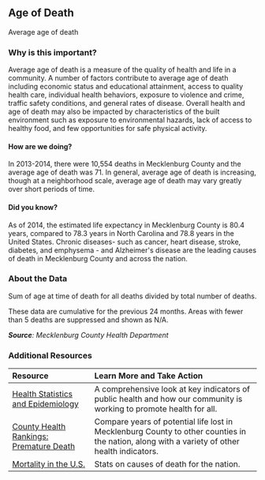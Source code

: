 ## Age of Death
Average age of death

### Why is this important?
Average age of death is a measure of the quality of health and life in a community. A number of factors contribute to average age of death including economic status and educational attainment, access to quality health care, individual health behaviors, exposure to violence and crime, traffic safety conditions, and general rates of disease. Overall health and age of death may also be impacted by characteristics of the built environment such as exposure to environmental hazards, lack of access to healthy food, and few opportunities for safe physical activity. 

#### How are we doing?
In 2013-2014, there were 10,554 deaths in Mecklenburg County and the average age of death was 71. In general, average age of death is increasing, though at a neighborhood scale, average age of death may vary greatly over short periods of time. 

#### Did you know?
As of 2014, the estimated life expectancy in Mecklenburg County is 80.4 years, compared to 78.3 years in North Carolina and 78.8 years in the United States. Chronic diseases- such as cancer, heart disease, stroke, diabetes, and emphysema - and Alzheimer's disease are the leading causes of death in Mecklenburg County and across the nation. 

### About the Data
Sum of age at time of death for all deaths divided by total number of deaths. 

These data are cumulative for the previous 24 months. Areas with fewer than 5 deaths are suppressed and shown as N/A.

_**Source**: Mecklenburg County Health Department_

### Additional Resources
|Resource | Learn More and Take Action | 
|:--- | :--- |
|[Health Statistics and Epidemiology](https://www.mecknc.gov/healthdepartment/healthstatistics/pages/default.aspx)| A comprehensive look at key indicators of public health and how our community is working to promote health for all.
|[County Health Rankings: Premature Death](http://www.countyhealthrankings.org/app/north-carolina/2014/measure/outcomes/1/map) |Compare years of potential life lost in Mecklenburg County to other counties in the nation, along with a variety of other health indicators.
|[Mortality in the U.S.](http://www.cdc.gov/nchs/fastats/deaths.htm)| Stats on causes of death for the nation.